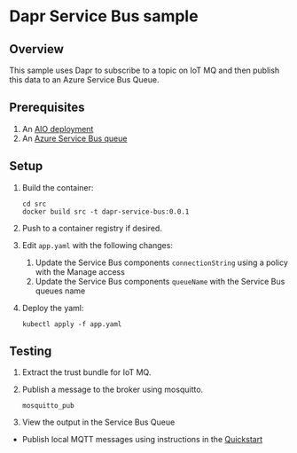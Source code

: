 # Dapr Service Bus sample

## Overview

This sample uses Dapr to subscribe to a topic on IoT MQ and then publish this data to an Azure Service Bus Queue.

## Prerequisites

1. An [AIO deployment](https://learn.microsoft.com/azure/iot-operations/get-started/quickstart-deploy)
1. An [Azure Service Bus queue](https://learn.microsoft.com/en-us/azure/service-bus-messaging/service-bus-quickstart-portal)

## Setup

1. Build the container:

    ```
    cd src
    docker build src -t dapr-service-bus:0.0.1
    ```

1. Push to a container registry if desired.

1. Edit `app.yaml` with the following changes:

    1. Update the Service Bus components `connectionString` using a policy with the Manage access
    1. Update the Service Bus components `queueName` with the Service Bus queues name

1. Deploy the yaml:

    ```
    kubectl apply -f app.yaml
    ```

## Testing

1. Extract the trust bundle for IoT MQ.

1. Publish a message to the broker using mosquitto.

    ```
    mosquitto_pub 
    ```

1. View the output in the Service Bus Queue

* Publish  local MQTT messages using instructions in the [Quickstart](https://preview.e4k.dev/docs/quickstart/connect-clients/#publish)




